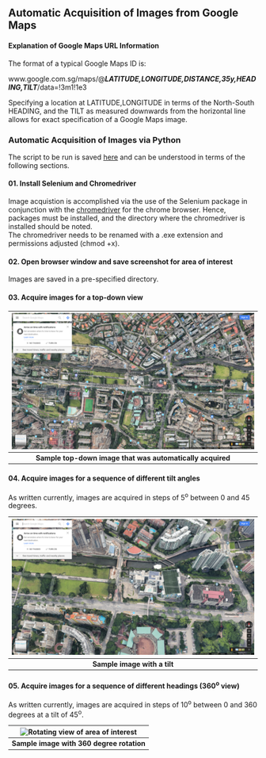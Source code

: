 ## Automatic Acquisition of Images from Google Maps

#### Explanation of Google Maps URL Information

The format of a typical Google Maps ID is:

www<i></i>.google.com.sg/maps/@<b><i>LATITUDE,LONGITUDE,DISTANCE,35y,HEADING,TILT</i></b>/data=!3m1!1e3

Specifying a location at LATITUDE,LONGITUDE in terms of the North-South HEADING, and the TILT as measured downwards from the horizontal line allows for exact specification of a Google Maps image.

### Automatic Acquisition of Images via Python

The script to be run is saved [here](https://github.com/ooichinchun/Maps2Geometry/blob/master/ScreenshotGoogleMaps/save_maps.py) and can be understood in terms of the following sections.

#### 01. Install Selenium and Chromedriver

Image acquistion is accomplished via the use of the Selenium package in conjunction with the [chromedriver](http://chromedriver.chromium.org/downloads) for the chrome browser. Hence, packages must be installed, and the directory where the chromedriver is installed should be noted.  
The chromedriver needs to be renamed with a .exe extension and permissions adjusted (chmod +x).

#### 02. Open browser window and save screenshot for area of interest

Images are saved in a pre-specified directory.

#### 03. Acquire images for a top-down view

| ![Top-Down Image](https://github.com/ooichinchun/Maps2Geometry/blob/master/ScreenshotGoogleMaps/test_top.png "Top-Down Image") | 
|:--:| 
| **Sample top-down image that was automatically acquired** |

#### 04. Acquire images for a sequence of different tilt angles

As written currently, images are acquired in steps of 5<sup>o</sup> between 0 and 45 degrees.

| ![Image at Tilt of 20 degrees](https://github.com/ooichinchun/Maps2Geometry/blob/master/ScreenshotGoogleMaps/test_20_tilt.png "20 Degree Image") | 
|:--:| 
| **Sample image with a tilt** |

#### 05. Acquire images for a sequence of different headings (360<sup>o</sup> view)

As written currently, images are acquired in steps of 10<sup>o</sup> between 0 and 360 degrees at a tilt of 45<sup>o</sup>. 

| ![Rotating view of area of interest](https://github.com/ooichinchun/Maps2Geometry/blob/master/ScreenshotGoogleMaps/rotate.gif "360 Degree Image") | 
|:--:| 
| **Sample image with 360 degree rotation** |
